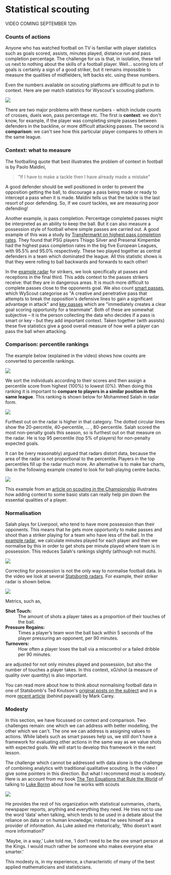 Statistical scouting
====================

VIDEO COMING SEPTEMBER 12th

### Counts of actions

Anyone who has watched football on TV is familiar with player 
statistics such as goals scored, assists, minutes played, distance run and pass completion percentage.
The challenge for us is that, in isolation, these tell us next to nothing about the skills of
a football player. Well...  scoring lots of goals is certainly a sign of a good striker, but it remains 
impossible to measure the qualities of midfielders, left backs etc. using these numbers. 

Even the numbers available on scouting platforms are difficult to put in to context. Here are per match statistics for 
Wyscout's scouting platform. 


![](../images/lesson3/BasicStats.png)

There are two major problems with these numbers - which include counts of crosses, duels won, pass percentage etc. 
The first is **context**: we don't know, for example, if the player was completing simple passes between defenders in the backline, or 
more difficult attacking passes. The second is **comparison**: we can't see how this particular player compares to
others in the same league. 

### Context: what to measure

The footballing quote that best illustrates the problem of context in football 
is by Paolo Maldini,

> "If I have to make a tackle then I have already made a mistake"

A good defender should be well positioned in order to prevent the opposition
getting the ball, to discourage a pass being made or ready to intercept a pass 
when it is made. Maldini tells us that the tackle is the last resort of poor defending. So,
if we count tackles, we are measuring poor defending! 

Another example, is pass completion. Percentage completed passes might be 
interpreted as an ability to keep the ball. But it can also measure a possession style
of football where simple passes are carried out. A good example of this was a study 
by [Transfermarkt on highest pass completion rates](https://www.transfermarkt.com/pass-completion-rates-psg-dominate-top-20-otamendi-best-in-premier-league-with-92-4-/view/news/358096).
They found that PSG players Thiago Silver and Presenal Kimpembe had the highest pass completion
rates in the big five European Leagues, with 95.5% and 95.0% respectively. These
two played together as central defenders in a team which dominated the league. All this statistic
shows is that they were rolling to ball backwards and forwards to each other!

In the [example radar](../gallery/lesson3/plot_RadarPlot) for strikers, we
look specifically at passes and receptions in the final third. This adds context
to the passes strikers receive: that they are in dangerous areas. 
It is much more difficult to complete passes close to the opponents goal. 
We also count [smart passes](https://dataglossary.wyscout.com/smart_pass/),
which WyScout categorise as "A creative and 
penetrative pass that attempts to break the opposition's 
defensive lines to gain a significant advantage in attack" and
[key passes](https://dataglossary.wyscout.com/key_pass/) which are 
"immediately creates a clear goal scoring opportunity for a teammate". Both 
of these are somewhat subjective – it is the person collecting the data 
who decides if a pass is smart or key - but they add important context. 
Taken together (with assists) these five statistics give a good overall 
measure of how well a player can pass the ball when attacking.


### Comparison: percentile rankings

The example below (explained in the video) shows how counts are 
converted to percentile rankings. 

![](../images/lesson3/Sorted.png)

We sort the individuals according to their scores and then assign a percentile score
from highest (100%) to lowest (0%). When doing this ranking it is 
important to **compare to players in a similar position in the same league**.
This ranking is shown below for Mohammed Salah in radar form.


![](../images/lesson3/SalahRadar.png)

Furthest out on the radar is higher in that category. The dotted circular 
lines show the 20-percntile, 40-percentile, ... , 80-percentile. Salah 
scored the most non-penalty goals this season, so is furthest out on 
that measure on the radar. He is top 95 percentile (top 5% of players) 
for non-penalty expected goals.

It can be (very reasonably) argued that radars distort data, because the area of
the radar is not proportional to the percentile. Players in the top percentiles
fill up the radar much more. An alternative is to make bar charts, like in the 
following example created to look for ball-playing centre backs.

![](../images/lesson3/BallPlayingCB.png)


This example from an [article on scouting in the Championship](https://medium.com/ram-blings/profiling-ball-playing-centre-backs-in-the-championship-113d4d085420)
illustrates how adding context to some basic stats can really help pin down
the essential qualities of a player.

### Normalisation

Salah plays for Liverpool, who tend to have more possession than their opponents.
This means that he gets more opportunity to make passes and shoot than a
striker playing for a team who have less of the ball. In the [example radar](../gallery/lesson3/plot_RadarPlot),
we calculate minutes played for each player and then we normalise 
by this in order to get shots per minute played where team is in possession.
This reduces Salah's rankings slightly (although not much).

![](../images/lesson3/SalahRadarNorm.png)

Correcting for possession is not the only way to normalise football data. 
In the video we look at several [Statsbomb radars](https://statsbomb.com/2018/08/new-data-new-statsbomb-radars/
). For example, their striker 
radar is shown below.

![](../images/lesson3/SBStrikers.png)

Metrics, such as,
<dl>
  <dt><strong>Shot Touch:</strong></dt>
  <dd>The amount of shots a player takes as a proportion of their touches of the ball.</dd>
  <dt><strong>Pressure Regains:</strong></dt>
  <dd>Times a player’s team won the ball back within 5 seconds of the player pressuring an opponent, per 90 minutes.
</dd>
  <dt><strong>Turnovers:</strong></dt>
  <dd>How often a player loses the ball via a 
miscontrol or a failed dribble per 90 minutes.
</dd>
</dl>
are adjusted for not only minutes played and possession, but also the number of touches 
a player takes. In this context, xG/shot (a measure of quality over quantity) is also
important.

You can read more about how to think about normalising football data in one of 
Statsbomb's Ted Knutson's [original posts on the subject](https://statsbomb.com/articles/soccer/introducing-possession-adjusted-player-stats/) and
in a more [recent article](https://theathletic.com/3521723/2022/08/30/touches-football-data-analysis/?source=user_shared_article)
(behind paywall) by Mark Carey.

### Modesty

In this section, we have focussed on context and comparison. Two challenges 
remain: one which we can address with better modelling, the other which we can't.
The one we can address is assigning values to actions. While labels such as smart
passes help us, we still don't have a framework for evaluating other actions in the same
way as we value shots with expected goals. We will start to develop this framework
in the next lesson. 

The challenge which cannot be addressed with data alone is the 
challenge of combining analytics with traditional qualitative scouting.
In the video I give some pointers in this direction. But what I recommend 
most is modesty. Here is an account from my book 
[The Ten Equations that Rule the World](https://www.amazon.com/Ten-Equations-That-Rule-World/dp/1250246962/ref=tmm_hrd_swatch_0?_encoding=UTF8&qid=1647330807&sr=8-1#customerReviews)
of talking to [Luke Bornn](http://www.lukebornn.com) about how he works with scouts

![](../images/lesson3/Luke.png)

He provides the rest of his organization with statistical summaries, 
charts, newspaper reports, anything and everything they need. 
He tries not to use the word ‘data’ when talking, which tends to be used
in a debate about the reliance on data or on human knowledge; 
instead he sees himself as a provider of information. 
As Luke asked me rhetorically, ‘Who doesn’t want more information?’

‘Maybe, in a way,’ Luke told me, 
‘I don’t need to be the one smart person at the Kings. 
I would much rather be someone who makes everyone else smarter.’

This modesty is, in my experience, a characteristic of 
many of the best applied mathematicians and statisticians.